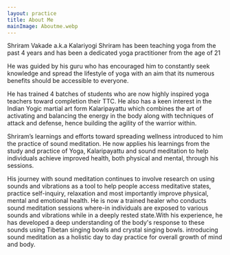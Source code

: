 ```yaml
---
layout: practice
title: About Me
mainImage: Aboutme.webp
---
```


Shriram Vakade a.k.a Kalariyogi Shriram has been teaching yoga from the past 4 years and has been a dedicated yoga practitioner from the age of 21

He was guided by his guru who has encouraged him to constantly seek knowledge and spread the lifestyle of yoga with an aim that its numerous benefits should be accessible to everyone.

He has trained 4 batches of students who are now highly inspired yoga teachers toward completion their TTC. He also has a keen interest in the Indian Yogic martial art form Kalaripayattu which combines the art of activating and balancing the energy in the body along with techniques of attack and defense, hence building the agility of the warrior within.

Shriram’s learnings and efforts toward spreading wellness introduced to him the practice of sound meditation. He now applies his learnings from the study and practice of  Yoga, Kalaripayattu and sound meditation to help individuals achieve improved health, both physical and mental, through his sessions.

His journey with sound meditation continues to involve research on using sounds and vibrations as a tool to help people access meditative states, practice self-inquiry, relaxation and most importantly improve physical, mental and emotional health. He is now a trained healer who conducts sound meditation sessions where-in individuals are exposed to various sounds and vibrations while in a deeply rested state.With his experience, he has developed a deep understanding of the body's response to these sounds using Tibetan singing bowls and crystal singing bowls. introducing sound meditation as a holistic day to day practice for overall growth of mind and body.
